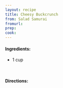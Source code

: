 ```yaml
---
layout: recipe
title: Cheesy Buckcrunch
from: Salad Samurai
fromurl: 
prep: 
cook: 
---
```


#### Ingredients:

* 1 cup 

<br>

#### Directions:

